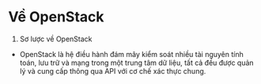 # Về OpenStack

1. Sơ lược về OpenStack 
* OpenStack là hệ điều hành đám mây kiểm soát nhiều tài nguyên tính toán, lưu trữ và mạng trong một trung tâm dữ liệu, tất cả đều được quản lý và cung cấp thông qua API với cơ chế xác thực chung.
